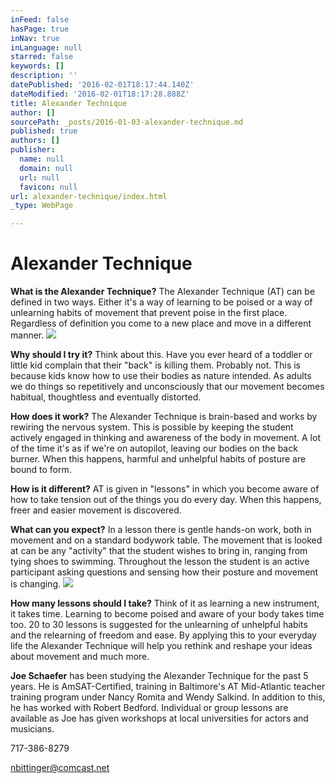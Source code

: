 ```yaml
---
inFeed: false
hasPage: true
inNav: true
inLanguage: null
starred: false
keywords: []
description: ''
datePublished: '2016-02-01T18:17:44.140Z'
dateModified: '2016-02-01T18:17:28.888Z'
title: Alexander Technique
author: []
sourcePath: _posts/2016-01-03-alexander-technique.md
published: true
authors: []
publisher:
  name: null
  domain: null
  url: null
  favicon: null
url: alexander-technique/index.html
_type: WebPage

---
```

# Alexander Technique

**What is the Alexander Technique?** The Alexander Technique (AT) can be defined in two ways. Either it's a way of learning to be poised or a way of unlearning habits of movement that prevent poise in the first place.  Regardless of definition you come to a new place and move in a different manner.
![](https://the-grid-user-content.s3-us-west-2.amazonaws.com/69914152-9b93-4b2f-be4d-14b417e2b31b.jpg)

**Why should I try it?** Think about this. Have you ever heard of a toddler or little kid complain that their "back" is killing them. Probably not. This is because kids know how to use their bodies as nature intended. As adults we do things so repetitively and unconsciously that our movement becomes habitual, thoughtless and eventually distorted.

**How does it work?** The Alexander Technique is brain-based and works by rewiring the nervous system. This is possible by keeping the student actively engaged in thinking and awareness of the body in movement. A lot of the time it's as if we're on autopilot, leaving our bodies on the back burner. When this happens, harmful and unhelpful habits of posture are bound to form.

**How is it different?** AT is given in "lessons" in which you become aware of how to take tension out of the things you do every day. When this happens, freer and easier movement is discovered.

**What can you expect?** In a lesson there is gentle hands-on work, both in movement and on a standard bodywork table. The movement that is looked at can be any "activity" that the student wishes to bring in, ranging from tying shoes to swimming. Throughout the lesson the student is an active participant asking questions and sensing how their posture and movement is changing.
![](https://the-grid-user-content.s3-us-west-2.amazonaws.com/66a882ba-0330-4b24-acd8-864349df8f25.jpg)

**How many lessons should I take?** Think of it as learning a new instrument, it takes time. Learning to become poised and aware of your body takes time too. 20 to 30 lessons is suggested for the unlearning of unhelpful habits and the relearning of freedom and ease. By applying this to your everyday life the Alexander Technique will help you rethink and reshape your ideas about movement and much more.

**Joe Schaefer** has been studying the Alexander Technique for the past 5 years. He is AmSAT-Certified, training in Baltimore's AT Mid-Atlantic teacher training program under Nancy Romita and Wendy Salkind. In addition to this, he has worked with Robert Bedford. Individual or group lessons are available as Joe has given workshops at local universities for actors and musicians.

717-386-8279

nbittinger@comcast.net